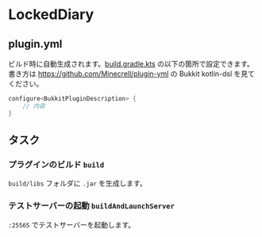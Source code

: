 # LockedDiary

## plugin.yml

ビルド時に自動生成されます。[build.gradle.kts](build.gradle.kts) の以下の箇所で設定できます。
書き方は https://github.com/Minecrell/plugin-yml の Bukkit kotlin-dsl を見てください。

```kotlin
configure<BukkitPluginDescription> {
    // 内容
}
```

## タスク

### プラグインのビルド `build`

`build/libs` フォルダに `.jar` を生成します。

### テストサーバーの起動 `buildAndLaunchServer`

`:25565` でテストサーバーを起動します。

